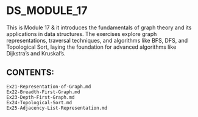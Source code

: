 # DS_MODULE_17
This is Module 17 & it introduces the fundamentals of graph theory and its applications in data structures. The exercises explore graph representations, traversal techniques, and algorithms like BFS, DFS, and Topological Sort, laying the foundation for advanced algorithms like Dijkstra’s and Kruskal’s.

## CONTENTS:
```
Ex21-Representation-of-Graph.md 
Ex22-Breadth-First-Graph.md
Ex23-Depth-First-Graph.md
Ex24-Topological-Sort.md
Ex25-Adjacency-List-Representation.md
```
